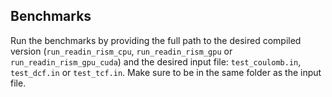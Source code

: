 Benchmarks
----------

Run the benchmarks by providing the full path to the desired compiled version (`run_readin_rism_cpu`, `run_readin_rism_gpu` or `run_readin_rism_gpu_cuda`) and the desired input file: `test_coulomb.in`, `test_dcf.in` or `test_tcf.in`. Make sure to be in the same folder as the input file.